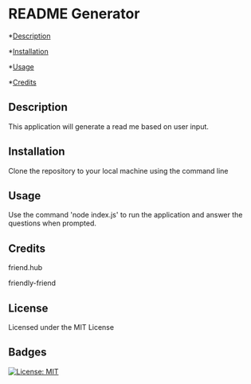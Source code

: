 # README Generator

        
*[Description](#Description)
        
*[Installation](#Installation)
        
*[Usage](#Usage)
        
*[Credits](#Credits)

        
## Description
        
This application will generate a read me based on user input.
        
## Installation
        
Clone the repository to your local machine using the command line
        
## Usage
        
Use the command 'node index.js' to run the application and answer the questions when prompted.
        
## Credits
        
friend.hub
        
friendly-friend
        
## License
        
Licensed under the MIT License
        
## Badges
        
[![License: MIT](https://img.shields.io/badge/License-MIT-yellow.svg)](https://opensource.org/licenses/MIT)
